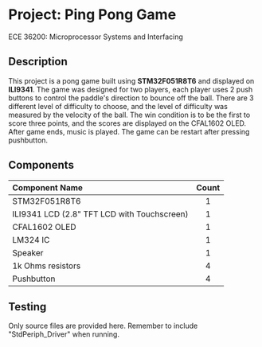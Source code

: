 # Project: Ping Pong Game
ECE 36200: Microprocessor Systems and Interfacing

## Description
This project is a pong game built using __STM32F051R8T6__ and displayed on __ILI9341__. The game was designed for two players, each player uses 2 push buttons to control the paddle's direction to bounce off the ball. There are 3 different level of difficulty to choose, and the level of difficulty was measured by the velocity of the ball. The win condition is to be the first to score three points, and the scores are displayed on the CFAL1602 OLED. After game ends, music is played. The game can be restart after pressing pushbutton.

## Components
|Component Name                             |Count  |
| :---                                      | :---: |
|STM32F051R8T6                              |1      |
|ILI9341 LCD (2.8" TFT LCD with Touchscreen)|1      |
|CFAL1602 OLED                              |1      |
|LM324 IC                                   |1      |
|Speaker                                    |1      |
|1k Ohms resistors                          |4      |
|Pushbutton                                 |4      |

## Testing
Only source files are provided here. Remember to include "StdPeriph_Driver" when running.
